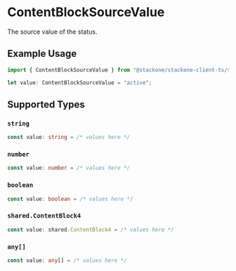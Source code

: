 # ContentBlockSourceValue

The source value of the status.

## Example Usage

```typescript
import { ContentBlockSourceValue } from "@stackone/stackone-client-ts/sdk/models/shared";

let value: ContentBlockSourceValue = "active";
```

## Supported Types

### `string`

```typescript
const value: string = /* values here */
```

### `number`

```typescript
const value: number = /* values here */
```

### `boolean`

```typescript
const value: boolean = /* values here */
```

### `shared.ContentBlock4`

```typescript
const value: shared.ContentBlock4 = /* values here */
```

### `any[]`

```typescript
const value: any[] = /* values here */
```

